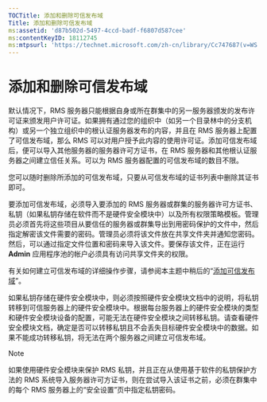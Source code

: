 ```yaml
---
TOCTitle: 添加和删除可信发布域
Title: 添加和删除可信发布域
ms:assetid: 'd87b502d-5497-4ccd-badf-f6807d587cee'
ms:contentKeyID: 18112745
ms:mtpsurl: 'https://technet.microsoft.com/zh-cn/library/Cc747687(v=WS.10)'
---
```


添加和删除可信发布域
====================

默认情况下，RMS 服务器只能根据自身或所在群集中的另一服务器颁发的发布许可证来颁发用户许可证。如果拥有通过您的组织中（如另一个目录林中的分支机构）或另一个独立组织中的根认证服务器发布的内容，并且在 RMS 服务器上配置了可信发布域，那么 RMS 可以对用户授予此内容的使用许可证。添加可信发布域后，便可以导入其他服务器的服务器许可方证书，在 RMS 服务器和其他根认证服务器之间建立信任关系。可以为 RMS 服务器配置的可信发布域的数目不限。

您可以随时删除所添加的可信发布域，只要从可信发布域的证书列表中删除其证书即可。

要添加可信发布域，必须导入要添加的 RMS 服务器或群集的服务器许可方证书、私钥（如果私钥存储在软件而不是硬件安全模块中）以及所有权限策略模板。管理员必须首先将这些项目从要信任的服务器或群集导出到用密码保护的文件中，然后指定解密该文件需要的密码。管理员必须将该文件放在共享文件夹并通知您密码。然后，可以通过指定文件位置和密码来导入该文件。要保存该文件，正在运行 **Admin** 应用程序池的帐户必须具有访问共享文件夹的权限。

有关如何建立可信发布域的详细操作步骤，请参阅本主题中稍后的“[添加可信发布域](https://technet.microsoft.com/731416d8-ddf4-4d4a-9f1a-bbd1ea48fe3c)”。

如果私钥存储在硬件安全模块中，则必须按照硬件安全模块文档中的说明，将私钥转移到可信服务器上的硬件安全模块中。根据每台服务器上的硬件安全模块的类型和硬件安全模块设备的配置，可能无法在硬件安全模块之间转移私钥。请查看硬件安全模块文档，确定是否可以转移私钥且不会丢失目标硬件安全模块中的数据。如果不能成功转移私钥，将无法在两个服务器之间建立可信发布域。

 > [!NOTE]  
 > 如果使用硬件安全模块来保护 RMS 私钥，并且正在从使用基于软件的私钥保护方法的 RMS 系统导入服务器许可方证书，则在尝试导入该证书之前，必须在群集中的每个 RMS 服务器上的“安全设置”页中指定私钥密码。 

